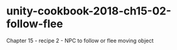 # unity-cookbook-2018-ch15-02-follow-flee
Chapter 15 - recipe 2 - NPC to follow or flee moving object
